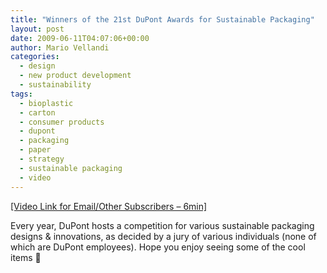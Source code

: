 ```yaml
---
title: "Winners of the 21st DuPont Awards for Sustainable Packaging"
layout: post
date: 2009-06-11T04:07:06+00:00
author: Mario Vellandi
categories:
  - design
  - new product development
  - sustainability
tags:
  - bioplastic
  - carton
  - consumer products
  - dupont
  - packaging
  - paper
  - strategy
  - sustainable packaging
  - video
---
```

<a href="http://www.youtube.com/watch?v=FBHpnxL0tN8">[Video Link for Email/Other Subscribers &#8211; 6min]</a>

Every year, DuPont hosts a competition for various sustainable packaging designs & innovations, as decided by a jury of various individuals (none of which are DuPont employees). Hope you enjoy seeing some of the cool items 🙂
